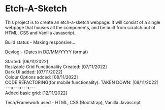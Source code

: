# Etch-A-Sketch

This project is to create an etch-a-sketch webpage. It will consist of a single webpage that houses all the components, and be built from scratch out of HTML, CSS and Vanilla Javascript.

Build status - Making responsive...

Devlog:- (Dates in DD/MM/YYYY format)

Started: [06/11/2022]  
Resizable Grid Functionality Created: [07/11/2022]  
Dark UI added: [07/11/2022]  
Colour Options added: [08/11/2022]  
CODE REFACTORING(for mobile functionality). TAKEN DOWN: [09/11/2022]  
---x---x---x---  
Added basic grid: [12/11/2022]

Tech/Framework used - HTML, CSS (Bootstrap), Vanilla Javascript

